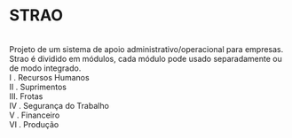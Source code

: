 # STRAO
<br/>
Projeto de um sistema de apoio administrativo/operacional para empresas.
<br/>
Strao é dividido em módulos, cada módulo pode usado separadamente ou de modo integrado.
<br/>
I  . Recursos Humanos <br/>
II . Suprimentos<br/>
III. Frotas<br/>
IV . Segurança do Trabalho<br/>
V  . Financeiro<br/>
VI . Produção<br/>
